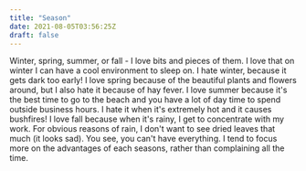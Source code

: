 ```yaml
---
title: "Season"
date: 2021-08-05T03:56:25Z
draft: false
---
```


Winter, spring, summer, or fall - I love bits and pieces of them. I love that on winter I can have a cool environment to sleep on. I hate winter, because it gets dark too early! I love spring because of the beautiful plants and flowers around, but I also hate it because of hay fever. I love summer because it's the best time to go to the beach and you have a lot of day time to spend outside business hours. I hate it when it's extremely hot and it causes bushfires! I love fall because when it's rainy, I get to concentrate with my work. For obvious reasons of rain, I don't want to see dried leaves that much (it looks sad). You see, you can't have everything. I tend to focus more on the advantages of each seasons, rather than complaining all the time.